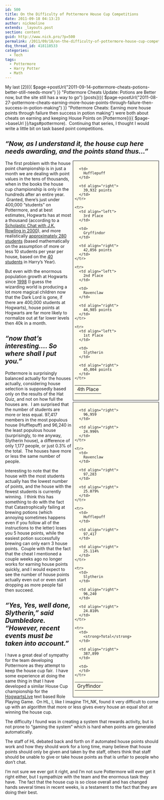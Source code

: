 ```yaml
---
id: 500
title: On the Difficulty of Pottermore House Cup Competitions
date: 2011-09-18 04:13:23
author: nickmoline
extends: _layouts.post
section: content
guid: http://www.nick.pro/?p=500
permalink: /2011/09/18/on-the-difficulty-of-pottermore-house-cup-competitions/
dsq_thread_id: 418118533
categories:
  - Tech
tags:
  - Pottermore
  - Harry Potter
  - Math
---
```

My last [2]({{ $page->postUrl("2011-09-14-pottermore-cheats-potions-better-still-needs-more") }} "Pottermore Cheats Update: Potions are Better now, but the site still has a way to go") [posts]({{ $page->postUrl("2011-08-27-pottermore-cheats-earning-more-house-points-through-failure-then-success-in-potion-making") }} "Pottermore Cheats: Earning more house points through failure then success in potion making") were both about cheats on earning and keeping House Points on [Pottermore]({{ $page->baseUrl }}/tags#pottermore).  Continuing that series, I thought I would write a little bit on task based point competitions.

<!--more-->

## _&#8220;Now, as I understand it, the house cup here needs awarding, and the points stand thus&#8230;&#8221;_

<div style="float: right;margin-left: 5px;margin-bottom: 5px;border: 1px solid #000;padding: 5px;background-color: #fffdee;width: 270px">
  <table>
    <tr>
      <td align="left">
        4th Place
      </td>
      
      <td>
        Hufflepuff
      </td>
      
      <td align="right">
        39,932 points
      </td>
    </tr>
    
    <tr>
      <td align="left">
        3rd Place
      </td>
      
      <td>
        Gryffindor
      </td>
      
      <td align="right">
        42,056 points
      </td>
    </tr>
    
    <tr>
      <td align="left">
        2nd Place
      </td>
      
      <td>
        Ravenclaw
      </td>
      
      <td align="right">
        44,985 points
      </td>
    </tr>
    
    <tr>
      <td align="left">
        1st Place
      </td>
      
      <td>
        Slytherin
      </td>
      
      <td align="right">
        45,004 points
      </td>
    </tr>
  </table>
</div>

The first problem with the house point championship is in just a month we are dealing with point values in the tens of thousands, when in the books the house cup championship is only in the hundreds after an entire year.  Granted, there&#8217;s just under 400,000 &#8220;students&#8221; on Pottermore, and at best estimates, Hogwarts has at most a thousand (according to a [Scholastic Chat with J.K. Rowling in 2000](http://www.accio-quote.org/articles/2000/1000-scholastic-chat.htm)), and more realistically [approximately 280 students](https://www.hp-lexicon.org/2001/02/07/how-many-students-are-there-at-hogwarts/) (based mathematically on the assumption of more or less 10 students per year per house, based on the [40 students](http://www.pottermore.com/en/book1/chapter11/moment1/the-original-forty) in Harry&#8217;s Year).  

But even with the enormous population growth at Hogwarts since [1998](https://www.hp-lexicon.org/source/the-harry-potter-novels/dh/dh36/) (I guess the wizarding world is producing a lot more magical children now that the Dark Lord is gone, if there are 400,000 students at Hogwarts), house points at Hogwarts are far more likely to normalize out at far lower levels then 40k in a month.

## _&#8220;now that&#8217;s interesting&#8230;. So where shall I put you.&#8221;_

<div style="float: right;margin-left: 5px;margin-bottom: 5px;border: 1px solid #000;padding: 5px;background-color: #fffdee;width: 270px">
  <table>
    <tr>
      <td>
        Gryffindor
      </td>
      
      <td align="right">
        96,959
      </td>
      
      <td align="right">
        24.996%
      </td>
    </tr>
    
    <tr>
      <td>
        Ravenclaw
      </td>
      
      <td align="right">
        97,283
      </td>
      
      <td align="right">
        25.079%
      </td>
    </tr>
    
    <tr>
      <td>
        Hufflepuff
      </td>
      
      <td align="right">
        97,417
      </td>
      
      <td align="right">
        25.114%
      </td>
    </tr>
    
    <tr>
      <td>
        Slytherin
      </td>
      
      <td align="right">
        96,240
      </td>
      
      <td align="right">
        24.810%
      </td>
    </tr>
    
    <tr>
      <td>
        <strong>Total</strong>
      </td>
      
      <td align="right">
        387,899
      </td>
      
      <td>
      </td>
    </tr>
  </table>
</div>

Pottermore is surprisingly balanced actually for the houses actually, considering house selection is supposedly based only on the results of the Hat Quiz, and not on how full the houses are.  I am surprised that the number of students are more or less equal. 97,417 members in the most populous house (Hufflepuff) and 96,240 in the least populous house (surprisingly, to me anyway, Slytherin house), a difference of only 1,177 people, or just 0.3% of the total.  The houses have more or less the same number of people.

Interesting to note that the house with the most students actually has the lowest number of points, and the house with the fewest students is currently winning.  I think this has something to do with the fact that Catastrophically failing at brewing potions (which annoying sometimes happens even if you follow all of the instructions to the letter) loses you 5 house points, while the easiest potion successfully brewing can only earn 3 house points.  Couple with that the fact that the cheat I mentioned a couple weeks ago no longer works for earning house points quickly, and I would expect to see the number of house points actually even out or even start dropping as more people fail then succeed.

## _&#8220;Yes, Yes, well done, Slytherin,&#8221; said Dumbledore. &#8220;However, recent events must be taken into account.&#8221;_

I have a great deal of sympathy for the team developing Pottermore as they attempt to keep the house cup fair.  I have some experience at doing the same thing in that I have developed a similar House Cup championship for the [HogwartsLive](http://www.hogwartslive.com/) text based Role Playing Game.  On HL, I, like I imagine TH_NK, found it very difficult to come up with an algorithm that more or less gives every house an equal shot at winning the house cup.

The difficulty I found was in creating a system that rewards activity, but is not prone to &#8220;gaming the system&#8221; which is hard when points are generated automatically.

The staff of HL debated back and forth on if automated house points should work and how they should work for a long time, many believe that house points should only be given and taken by the staff, others think that staff should be unable to give or take house points as that is unfair to people who don&#8217;t chat.

I&#8217;m not sure we ever got it right, and I&#8217;m not sure Pottermore will ever get it right either, but I sympathize with the team and the enormous task they have.  The fact that the house cup is so close overall and has changed hands several times in recent weeks, is a testament to the fact that they are doing their best.
